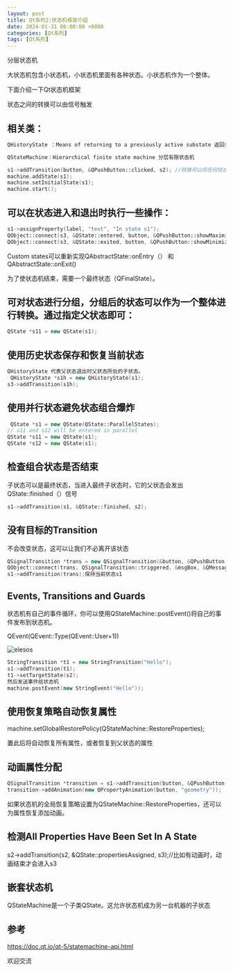 ```yaml
---
layout: post
title: Qt系列2:状态机框架介绍
date: 2024-01-31 06:00:00 +0800
categories: [Qt系列]
tags: [Qt系列]
---
```

分层状态机

大状态机包含小状态机，小状态机里面有各种状态。小状态机作为一个整体。

下面介绍一下Qt状态机框架

状态之间的转换可以由信号触发

## 相关类：
```cpp
QHistoryState ：Means of returning to a previously active substate 返回先前活动子状态的方法

QStateMachine：Hierarchical finite state machine 分层有限状态机

s1->addTransition(button, &QPushButton::clicked, s2); //转换可以将任何状态作为目标，不必与源状态位于同一层级。
machine.addState(s1);
machine.setInitialState(s1);
machine.start();
```
## 可以在状态进入和退出时执行一些操作：
```cpp
s1->assignProperty(label, "text", "In state s1");
QObject::connect(s3, &QState::entered, button, &QPushButton::showMaximized);
QObject::connect(s3, &QState::exited, button, &QPushButton::showMinimized);
```
Custom states可以重新实现QAbstractState::onEntry（） 和QAbstractState::onExit()

为了使状态机结束，需要一个最终状态（QFinalState）。

## 可对状态进行分组，分组后的状态可以作为一个整体进行转换。通过指定父状态即可：
```cpp
QState *s11 = new QState(s1);
```
## 使用历史状态保存和恢复当前状态
```cpp
QHistoryState 代表父状态退出时父状态所处的子状态。
 QHistoryState *s1h = new QHistoryState(s1);
s3->addTransition(s1h);
```
## 使用并行状态避免状态组合爆炸
```cpp
 QState *s1 = new QState(QState::ParallelStates);
// s11 and s12 will be entered in parallel
QState *s11 = new QState(s1);
QState *s12 = new QState(s1);
```
## 检查组合状态是否结束
子状态可以是最终状态，当进入最终子状态时，它的父状态会发出QState::finished（）信号
```cpp
s1->addTransition(s1, &QState::finished, s2);
```
## 没有目标的Transition
不会改变状态，这可以让我们不必离开该状态
```cpp
QSignalTransition *trans = new QSignalTransition(&button, &QPushButton::clicked);
QObject::connect(trans, QSignalTransition::triggered, &msgBox, &QMessageBox::exec);//单击按钮时都会显示消息框
s1->addTransition(trans);保持当前状态s1
```
## Events, Transitions and Guards
状态机有自己的事件循环，你可以使用QStateMachine::postEvent()将自己的事件发布到状态机。

QEvent(QEvent::Type(QEvent::User+1))

![elesos](https://doc.qt.io/qt-5/images/statemachine-customevents.png)

```cpp
StringTransition *t1 = new StringTransition("Hello");
s1->addTransition(t1);
t1->setTargetState(s2);
然后发送事件给状态机
machine.postEvent(new StringEvent("Hello"));
```
## 使用恢复策略自动恢复属性
machine.setGlobalRestorePolicy(QStateMachine::RestoreProperties);

置此后将自动恢复所有属性，或者恢复到父状态的属性
## 动画属性分配
```cpp
QSignalTransition *transition = s1->addTransition(button, &QPushButton::clicked, s2);
transition->addAnimation(new QPropertyAnimation(button, "geometry"));
```
如果状态机的全局恢复策略设置为QStateMachine::RestoreProperties，还可以为属性恢复添加动画。
## 检测All Properties Have Been Set In A State
s2->addTransition(s2, &QState::propertiesAssigned, s3);//比如有动画时，动画结束才会进入s3
## 嵌套状态机
QStateMachine是一个子类QState。这允许状态机成为另一台机器的子状态

## 参考
https://doc.qt.io/qt-5/statemachine-api.html

欢迎交流
